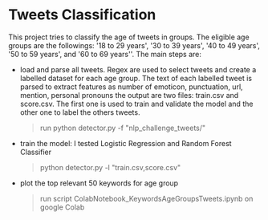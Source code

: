 # Tweets Classification

This project tries to classify the age of tweets in groups. The eligible age groups are the followings: '18 to 29 years', '30 to 39 years', '40 to 49 years', '50 to 59 years', and '60 to 69 years''. The main steps are:

  - load and parse all tweets. Regex are used to select tweets and create a labelled dataset for each age group. The text of each labelled tweet is parsed to extract features as number of emoticon, punctuation, url, mention, personal pronouns
the output are two files: train.csv and score.csv. The first one is used to train and validate the model and the other one to label the others tweets.
    > run python detector.py -f "nlp_challenge_tweets/" 
  - train the model: I tested Logistic Regression and Random Forest Classifier
     > python detector.py -l  "train.csv,score.csv"
  - plot the top relevant 50 keywords for age group
  
	> run script ColabNotebook_KeywordsAgeGroupsTweets.ipynb on google Colab 
